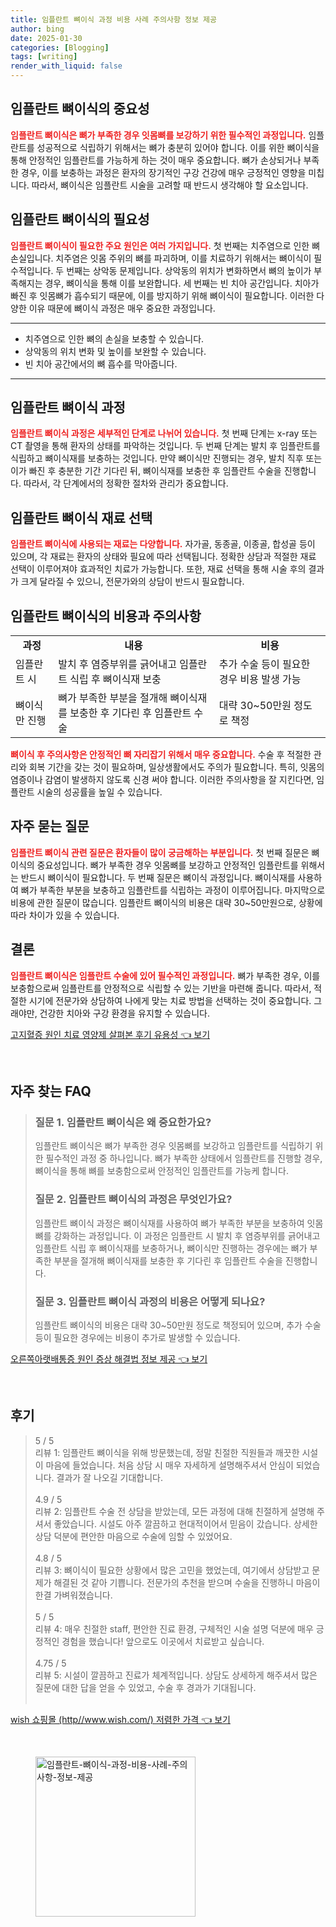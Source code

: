 ```yaml
---
title: 임플란트 뼈이식 과정 비용 사례 주의사항 정보 제공
author: bing
date: 2025-01-30
categories: [Blogging]
tags: [writing]
render_with_liquid: false
---
```



<h2 id='임플란트_뼈이식의_중요성'>임플란트 뼈이식의 중요성</h2>

<p><b><span style="color: #ee2323;">임플란트 뼈이식은 뼈가 부족한 경우 잇몸뼈를 보강하기 위한 필수적인 과정입니다.</span></b> 임플란트를 성공적으로 식립하기 위해서는 뼈가 충분히 있어야 합니다. 이를 위한 뼈이식을 통해 안정적인 임플란트를 가능하게 하는 것이 매우 중요합니다. 뼈가 손상되거나 부족한 경우, 이를 보충하는 과정은 환자의 장기적인 구강 건강에 매우 긍정적인 영향을 미칩니다. 따라서, 뼈이식은 임플란트 시술을 고려할 때 반드시 생각해야 할 요소입니다.</p>

<h2 id='임플란트_뼈이식의_필요성'>임플란트 뼈이식의 필요성</h2>

<p><b><span style="color: #ee2323;">임플란트 뼈이식이 필요한 주요 원인은 여러 가지입니다.</span></b> 첫 번째는 치주염으로 인한 뼈손실입니다. 치주염은 잇몸 주위의 뼈를 파괴하며, 이를 치료하기 위해서는 뼈이식이 필수적입니다. 두 번째는 상악동 문제입니다. 상악동의 위치가 변화하면서 뼈의 높이가 부족해지는 경우, 뼈이식을 통해 이를 보완합니다. 세 번째는 빈 치아 공간입니다. 치아가 빠진 후 잇몸뼈가 흡수되기 때문에, 이를 방지하기 위해 뼈이식이 필요합니다. 이러한 다양한 이유 때문에 뼈이식 과정은 매우 중요한 과정입니다.</p>

<hr />

<ul>
    <li>치주염으로 인한 뼈의 손실을 보충할 수 있습니다.</li>
    <li>상악동의 위치 변화 및 높이를 보완할 수 있습니다.</li>
    <li>빈 치아 공간에서의 뼈 흡수를 막아줍니다.</li>
</ul>

<hr />

<h2 id='임플란트_뼈이식_과정'>임플란트 뼈이식 과정</h2>

<p><b><span style="color: #ee2323;">임플란트 뼈이식 과정은 세부적인 단계로 나뉘어 있습니다.</span></b> 첫 번째 단계는 x-ray 또는 CT 촬영을 통해 환자의 상태를 파악하는 것입니다. 두 번째 단계는 발치 후 임플란트를 식립하고 뼈이식재를 보충하는 것입니다. 만약 뼈이식만 진행되는 경우, 발치 직후 또는 이가 빠진 후 충분한 기간 기다린 뒤, 뼈이식재를 보충한 후 임플란트 수술을 진행합니다. 따라서, 각 단계에서의 정확한 절차와 관리가 중요합니다.</p>

<h2 id='임플란트_뼈이식_재료_선택'>임플란트 뼈이식 재료 선택</h2>

<p><b><span style="color: #ee2323;">임플란트 뼈이식에 사용되는 재료는 다양합니다.</span></b> 자가골, 동종골, 이종골, 합성골 등이 있으며, 각 재료는 환자의 상태와 필요에 따라 선택됩니다. 정확한 상담과 적절한 재료 선택이 이루어져야 효과적인 치료가 가능합니다. 또한, 재료 선택을 통해 시술 후의 결과가 크게 달라질 수 있으니, 전문가와의 상담이 반드시 필요합니다.</p>

<h2 id='임플란트_뼈이식의_비용과_주의사항'>임플란트 뼈이식의 비용과 주의사항</h2>

<table>
    <tr>
        <td style="text-align: center; height: 17px;"><b>과정</b></td>
        <td style="text-align: center; height: 17px;"><b>내용</b></td>
        <td style="text-align: center; height: 17px;"><b>비용</b></td>
    </tr>
    <tr>
        <td>임플란트 시</td>
        <td>발치 후 염증부위를 긁어내고 임플란트 식립 후 뼈이식재 보충</td>
        <td>추가 수술 등이 필요한 경우 비용 발생 가능</td>
    </tr>
    <tr>
        <td>뼈이식만 진행</td>
        <td>뼈가 부족한 부분을 절개해 뼈이식재를 보충한 후 기다린 후 임플란트 수술</td>
        <td>대략 30~50만원 정도로 책정</td>
    </tr>
</table>

<p><b><span style="color: #ee2323;">뼈이식 후 주의사항은 안정적인 뼈 자리잡기 위해서 매우 중요합니다.</span></b> 수술 후 적절한 관리와 회복 기간을 갖는 것이 필요하며, 일상생활에서도 주의가 필요합니다. 특히, 잇몸의 염증이나 감염이 발생하지 않도록 신경 써야 합니다. 이러한 주의사항을 잘 지킨다면, 임플란트 시술의 성공률을 높일 수 있습니다.</p>

<h2 id='자주_묻는_질문'>자주 묻는 질문</h2>

<p><b><span style="color: #ee2323;">임플란트 뼈이식 관련 질문은 환자들이 많이 궁금해하는 부분입니다.</span></b> 첫 번째 질문은 뼈이식의 중요성입니다. 뼈가 부족한 경우 잇몸뼈를 보강하고 안정적인 임플란트를 위해서는 반드시 뼈이식이 필요합니다. 두 번째 질문은 뼈이식 과정입니다. 뼈이식재를 사용하여 뼈가 부족한 부분을 보충하고 임플란트를 식립하는 과정이 이루어집니다. 마지막으로 비용에 관한 질문이 많습니다. 임플란트 뼈이식의 비용은 대략 30~50만원으로, 상황에 따라 차이가 있을 수 있습니다.</p>

<h2 id='결론'>결론</h2>

<p><b><span style="color: #ee2323;">임플란트 뼈이식은 임플란트 수술에 있어 필수적인 과정입니다.</span></b> 뼈가 부족한 경우, 이를 보충함으로써 임플란트를 안정적으로 식립할 수 있는 기반을 마련해 줍니다. 따라서, 적절한 시기에 전문가와 상담하여 나에게 맞는 치료 방법을 선택하는 것이 중요합니다. 그래야만, 건강한 치아와 구강 환경을 유지할 수 있습니다.</p>


<p><a class="click-button" title="고지혈증 원인 치료 영양제 살펴본 후기 유용성" href="https://blackassets.github.io/posts/%EA%B3%A0%EC%A7%80%ED%98%88%EC%A6%9D-%EC%9B%90%EC%9D%B8-%EC%B9%98%EB%A3%8C-%EC%98%81%EC%96%91%EC%A0%9C-%EC%82%B4%ED%8E%B4%EB%B3%B8-%ED%9B%84%EA%B8%B0-%EC%9C%A0%EC%9A%A9%EC%84%B1/" rel="dofollow">고지혈증 원인 치료 영양제 살펴본 후기 유용성 👈 보기</a></p><br>
<h2 id='자주_찾는_FAQ'>자주 찾는 FAQ</h2>
<div itemscope="" itemtype="https://schema.org/FAQPage"> 
<blockquote> 
<div itemscope="" itemprop="mainEntity" itemtype="https://schema.org/Question"> 
<h3 itemprop="name">질문 1. 임플란트 뼈이식은 왜 중요한가요?</h3> 
<div itemscope="" itemprop="acceptedAnswer" itemtype="https://schema.org/Answer"> 
<span itemprop="text"> 
<p>임플란트 뼈이식은 뼈가 부족한 경우 잇몸뼈를 보강하고 임플란트를 식립하기 위한 필수적인 과정 중 하나입니다. 뼈가 부족한 상태에서 임플란트를 진행할 경우, 뼈이식을 통해 뼈를 보충함으로써 안정적인 임플란트를 가능케 합니다.</p> 
</span> 
</div> 
</div> 

<div itemscope="" itemprop="mainEntity" itemtype="https://schema.org/Question"> 
<h3 itemprop="name">질문 2. 임플란트 뼈이식의 과정은 무엇인가요?</h3> 
<div itemscope="" itemprop="acceptedAnswer" itemtype="https://schema.org/Answer"> 
<span itemprop="text"> 
<p>임플란트 뼈이식 과정은 뼈이식재를 사용하여 뼈가 부족한 부분을 보충하여 잇몸뼈를 강화하는 과정입니다. 이 과정은 임플란트 시 발치 후 염증부위를 긁어내고 임플란트 식립 후 뼈이식재를 보충하거나, 뼈이식만 진행하는 경우에는 뼈가 부족한 부분을 절개해 뼈이식재를 보충한 후 기다린 후 임플란트 수술을 진행합니다.</p> 
</span> 
</div> 
</div> 

<div itemscope="" itemprop="mainEntity" itemtype="https://schema.org/Question"> 
<h3 itemprop="name">질문 3. 임플란트 뼈이식 과정의 비용은 어떻게 되나요?</h3> 
<div itemscope="" itemprop="acceptedAnswer" itemtype="https://schema.org/Answer"> 
<span itemprop="text"> 
<p>임플란트 뼈이식의 비용은 대략 30~50만원 정도로 책정되어 있으며, 추가 수술 등이 필요한 경우에는 비용이 추가로 발생할 수 있습니다.</p> 
</span> 
</div> 
</div> 
</blockquote> 
</div>
<p><a class="click-button" title="오른쪽아랫배통증 원인 증상 해결법 정보 제공" href="https://blackassets.github.io/posts/%EC%98%A4%EB%A5%B8%EC%AA%BD%EC%95%84%EB%9E%AB%EB%B0%B0%ED%86%B5%EC%A6%9D-%EC%9B%90%EC%9D%B8-%EC%A6%9D%EC%83%81-%ED%95%B4%EA%B2%B0%EB%B2%95-%EC%A0%95%EB%B3%B4-%EC%A0%9C%EA%B3%B5/" rel="dofollow">오른쪽아랫배통증 원인 증상 해결법 정보 제공 👈 보기</a></p><br>
<h2 id='후기'>후기</h2>
<div itemscope itemtype="https://schema.org/Product">
  <blockquote>
  <div itemprop="review" itemscope itemtype="https://schema.org/Review">
      <div itemprop="reviewRating" itemscope itemtype="https://schema.org/Rating"> <span itemprop="ratingValue">5</span> / <span itemprop="bestRating">5</span> </div>
      <span itemprop="reviewBody">리뷰 1: 임플란트 뼈이식을 위해 방문했는데, 정말 친절한 직원들과 깨끗한 시설이 마음에 들었습니다. 처음 상담 시 매우 자세하게 설명해주셔서 안심이 되었습니다. 결과가 잘 나오길 기대합니다.</span>
  </div>
  <br>
  <div itemprop="review" itemscope itemtype="https://schema.org/Review">
      <div itemprop="reviewRating" itemscope itemtype="https://schema.org/Rating"> <span itemprop="ratingValue">4.9</span> / <span itemprop="bestRating">5</span> </div>
      <span itemprop="reviewBody">리뷰 2: 임플란트 수술 전 상담을 받았는데, 모든 과정에 대해 친절하게 설명해 주셔서 좋았습니다. 시설도 아주 깔끔하고 현대적이어서 믿음이 갔습니다. 상세한 상담 덕분에 편안한 마음으로 수술에 임할 수 있었어요.</span>
  </div>
  <br>
  <div itemprop="review" itemscope itemtype="https://schema.org/Review">
      <div itemprop="reviewRating" itemscope itemtype="https://schema.org/Rating"> <span itemprop="ratingValue">4.8</span> / <span itemprop="bestRating">5</span> </div>
      <span itemprop="reviewBody">리뷰 3: 뼈이식이 필요한 상황에서 많은 고민을 했었는데, 여기에서 상담받고 문제가 해결된 것 같아 기쁩니다. 전문가의 추천을 받으며 수술을 진행하니 마음이 한결 가벼워졌습니다.</span>
  </div>
  <br>
  <div itemprop="review" itemscope itemtype="https://schema.org/Review">
      <div itemprop="reviewRating" itemscope itemtype="https://schema.org/Rating"> <span itemprop="ratingValue">5</span> / <span itemprop="bestRating">5</span> </div>
      <span itemprop="reviewBody">리뷰 4: 매우 친절한 staff, 편안한 진료 환경, 구체적인 시술 설명 덕분에 매우 긍정적인 경험을 했습니다! 앞으로도 이곳에서 치료받고 싶습니다.</span>
  </div>
  <br>
  <div itemprop="review" itemscope itemtype="https://schema.org/Review">
      <div itemprop="reviewRating" itemscope itemtype="https://schema.org/Rating"> <span itemprop="ratingValue">4.75</span> / <span itemprop="bestRating">5</span> </div>
      <span itemprop="reviewBody">리뷰 5: 시설이 깔끔하고 진료가 체계적입니다. 상담도 상세하게 해주셔서 많은 질문에 대한 답을 얻을 수 있었고, 수술 후 경과가 기대됩니다.</span>
  </div>
  <br>
  </blockquote>
</div>
<p><a class="click-button" title="wish 쇼핑몰 (http//www.wish.com/) 저렴한 가격" href="https://blackassets.github.io/posts/wish-%EC%87%BC%ED%95%91%EB%AA%B0-(httpwww.wish.com)-%EC%A0%80%EB%A0%B4%ED%95%9C-%EA%B0%80%EA%B2%A9/" rel="dofollow">wish 쇼핑몰 (http//www.wish.com/) 저렴한 가격 👈 보기</a></p><br>
<figure class="image"><img src="https://blackassets.github.io/assets/img/thumbnail/임플란트-뼈이식-과정-비용-사례-주의사항-정보-제공.webp" alt="임플란트-뼈이식-과정-비용-사례-주의사항-정보-제공" width="256" height="256"></figure>